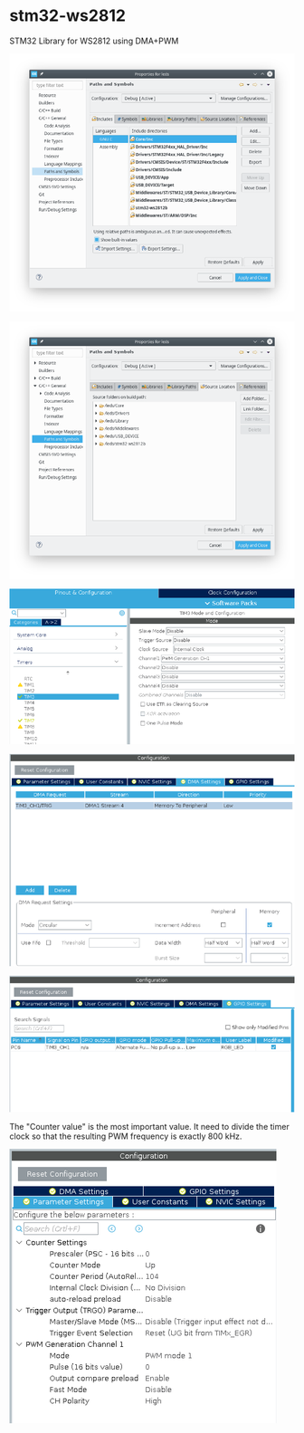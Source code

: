 # stm32-ws2812
STM32 Library for WS2812 using DMA+PWM

![include paths](https://raw.githubusercontent.com/lbthomsen/stm32-ws2812/master/images/include_paths.png)

![include paths](https://raw.githubusercontent.com/lbthomsen/stm32-ws2812/master/images/source_locations.png)

![include paths](https://raw.githubusercontent.com/lbthomsen/stm32-ws2812/master/images/tim3_config1.png)

![include paths](https://raw.githubusercontent.com/lbthomsen/stm32-ws2812/master/images/tim3_dma.png)

![include paths](https://raw.githubusercontent.com/lbthomsen/stm32-ws2812/master/images/tim3_gpio.png)

The "Counter value" is the most important value.  It need to divide the timer clock so that the resulting PWM frequency is exactly 800 kHz.

![include paths](https://raw.githubusercontent.com/lbthomsen/stm32-ws2812/master/images/tim3_params.png)
